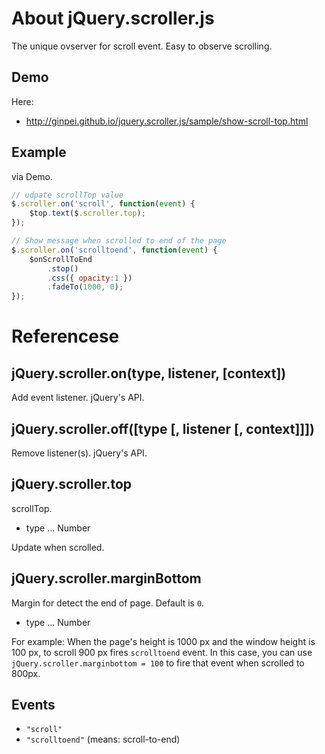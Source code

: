 # About jQuery.scroller.js

The unique ovserver for scroll event. Easy to observe scrolling.

## Demo

Here:

* http://ginpei.github.io/jquery.scroller.js/sample/show-scroll-top.html

## Example

via Demo.

```js
// udpate scrollTop value
$.scroller.on('scroll', function(event) {
    $top.text($.scroller.top);
});

// Show message when scrolled to end of the page
$.scroller.on('scrolltoend', function(event) {
    $onScrollToEnd
        .stop()
        .css({ opacity:1 })
        .fadeTo(1000, 0);
});
```

# Referencese

## jQuery.scroller.on(type, listener, [context])

Add event listener. jQuery's API.

## jQuery.scroller.off([type [, listener [, context]]])

Remove listener(s). jQuery's API.

## jQuery.scroller.top

scrollTop.

* type … Number

Update when scrolled.

## jQuery.scroller.marginBottom

Margin for detect the end of page. Default is `0`.

* type … Number

For example: When the page's height is 1000 px and the window height is 100 px, to scroll 900 px fires `scrolltoend` event. In this case, you can use `jQuery.scroller.marginbottom = 100` to fire that event when scrolled to 800px.

## Events

* `"scroll"`
* `"scrolltoend"` (means: scroll-to-end)

